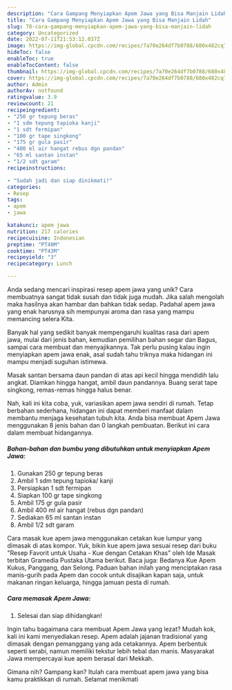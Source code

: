 ```yaml
---
description: "Cara Gampang Menyiapkan Apem Jawa yang Bisa Manjain Lidah"
title: "Cara Gampang Menyiapkan Apem Jawa yang Bisa Manjain Lidah"
slug: 78-cara-gampang-menyiapkan-apem-jawa-yang-bisa-manjain-lidah
category: Uncategorized
date: 2022-07-11T21:53:12.037Z
image: https://img-global.cpcdn.com/recipes/7a70e264df7b0788/680x482cq70/apem-jawa-foto-resep-utama.jpg
hideToc: false
enableToc: true
enableTocContent: false
thumbnail: https://img-global.cpcdn.com/recipes/7a70e264df7b0788/680x482cq70/apem-jawa-foto-resep-utama.jpg
cover: https://img-global.cpcdn.com/recipes/7a70e264df7b0788/680x482cq70/apem-jawa-foto-resep-utama.jpg
author: Admin
authorAv: notfound
ratingvalue: 3.9
reviewcount: 21
recipeingredient:
- "250 gr tepung beras"
- "1 sdm tepung tapioka kanji"
- "1 sdt fermipan"
- "100 gr tape singkong"
- "175 gr gula pasir"
- "400 ml air hangat rebus dgn pandan"
- "65 ml santan instan"
- "1/2 sdt garam"
recipeinstructions:

- "Sudah jadi dan siap dinikmati!"
categories:
- Resep
tags:
- apem
- jawa

katakunci: apem jawa 
nutrition: 217 calories
recipecuisine: Indonesian
preptime: "PT40M"
cooktime: "PT43M"
recipeyield: "3"
recipecategory: Lunch

---
```





Anda sedang mencari inspirasi resep apem jawa yang unik? Cara membuatnya sangat tidak susah dan tidak juga mudah. Jika salah mengolah maka hasilnya akan hambar dan bahkan tidak sedap. Padahal apem jawa yang enak harusnya sih mempunyai aroma dan rasa yang mampu memancing selera Kita.





Banyak hal yang sedikit banyak mempengaruhi kualitas rasa dari apem jawa, mulai dari jenis bahan, kemudian pemilihan bahan segar dan Bagus, sampai cara membuat dan menyajikannya. Tak perlu pusing kalau ingin menyiapkan apem jawa enak,      asal sudah tahu triknya maka hidangan ini mampu menjadi suguhan istimewa.














Masak santan bersama daun pandan di atas api kecil hingga mendidih lalu angkat. Diamkan hingga hangat, ambil daun pandannya. Buang serat tape singkong, remas-remas hingga halus benar.






Nah, kali ini kita coba, yuk, variasikan apem jawa sendiri di rumah. Tetap berbahan sederhana, hidangan ini dapat memberi manfaat dalam membantu menjaga kesehatan tubuh kita. Anda bisa membuat Apem Jawa menggunakan 8 jenis bahan dan 0 langkah pembuatan. Berikut ini cara dalam membuat hidangannya.

<!--inarticleads1-->

##### Bahan-bahan dan bumbu yang dibutuhkan untuk menyiapkan Apem Jawa:

1. Gunakan 250 gr tepung beras
1. Ambil 1 sdm tepung tapioka/ kanji
1. Persiapkan 1 sdt fermipan
1. Siapkan 100 gr tape singkong
1. Ambil 175 gr gula pasir
1. Ambil 400 ml air hangat (rebus dgn pandan)
1. Sediakan 65 ml santan instan
1. Ambil 1/2 sdt garam


Cara masak kue apem jawa menggunakan cetakan kue lumpur yang dimasak di atas kompor. Yuk, bikin kue apem jawa sesuai resep dari buku &#34;Resep Favorit untuk Usaha - Kue dengan Cetakan Khas&#34; oleh Ide Masak terbitan Gramedia Pustaka Utama berikut. Baca juga: Bedanya Kue Apem Kukus, Panggang, dan Selong. Paduan bahan inilah yang menciptakan rasa manis-gurih pada Apem dan cocok untuk disajikan kapan saja, untuk makanan ringan keluarga, hingga jamuan pesta di rumah. 

<!--inarticleads2-->

##### Cara memasak Apem Jawa:


1. Selesai dan siap dihidangkan!

Ingin tahu bagaimana cara membuat Apem Jawa yang lezat? Mudah kok, kali ini kami menyediakan resep. Apem adalah jajanan tradisional yang dimasak dengan pemanggang yang ada cetakannya. Apem berbentuk seperti serabi, namun memiliki tekstur lebih tebal dan manis. Masyarakat Jawa mempercayai kue apem berasal dari Mekkah. 

Gimana nih? Gampang kan? Itulah cara membuat apem jawa yang bisa kamu praktikkan di rumah. Selamat menikmati
